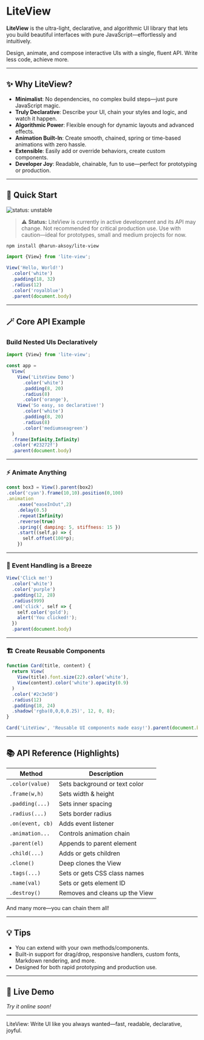 # LiteView

**LiteView** is the ultra-light, declarative, and algorithmic UI library that lets you build beautiful interfaces with pure JavaScript—effortlessly and intuitively.

Design, animate, and compose interactive UIs with a single, fluent API. Write less code, achieve more.

---

## ✨ Why LiteView?

- **Minimalist**: No dependencies, no complex build steps—just pure JavaScript magic.
- **Truly Declarative**: Describe your UI, chain your styles and logic, and watch it happen.
- **Algorithmic Power**: Flexible enough for dynamic layouts and advanced effects.
- **Animation Built-In**: Create smooth, chained, spring or time-based animations with zero hassle.
- **Extensible**: Easily add or override behaviors, create custom components.
- **Developer Joy**: Readable, chainable, fun to use—perfect for prototyping or production.

---

## 🚀 Quick Start
![status: unstable](https://img.shields.io/badge/status-unstable-orange)

> ⚠️ **Status:** LiteView is currently in active development and its API may change. Not recommended for critical production use. Use with caution—ideal for prototypes, small and medium projects for now.

```bash
npm install @harun-aksoy/lite-view
```

```js
import {View} from 'lite-view';

View('Hello, World!')
  .color('white')
  .padding(18, 32)
  .radius(12)
  .color('royalblue')
  .parent(document.body)
```

---

## 🪄 Core API Example

### Build Nested UIs Declaratively

```js
import {View} from 'lite-view';

const app = 
  View(
    View('LiteView Demo')
      .color('white')
      .padding(8, 20)
      .radius(8)
      .color('orange'),
    View('So easy, so declarative!')
      .color('white')
      .padding(8, 20)
      .radius(8)
      .color('mediumseagreen')
  )
  .frame(Infinity,Infinity)
  .color('#23272f')
  .parent(document.body)
```

---

### ⚡ Animate Anything

```js
const box3 = View().parent(box2)
.color('cyan').frame(10,10).position(0,100)
.animation
    .ease("easeInOut",2)
    .delay(0.5)
    .repeat(Infinity)
    .reverse(true)
    .spring({ damping: 5, stiffness: 15 })
    .start((self,p) => {
      self.offset(100*p);
    })
```

---

### 🎉 Event Handling is a Breeze

```js
View('Click me!')
  .color('white')
  .color('purple')
  .padding(12, 28)
  .radius(999)
  .on('click', self => {
    self.color('gold');
    alert('You clicked!');
  })
  .parent(document.body)
```

---

### 🏗️ Create Reusable Components

```js
function Card(title, content) {
  return View(
    View(title).font.size(22).color('white'),
    View(content).color('white').opacity(0.9)
  )
  .color('#2c3e50')
  .radius(12)
  .padding(18, 24)
  .shadow('rgba(0,0,0,0.25)', 12, 0, 8);
}

Card('LiteView', 'Reusable UI components made easy!').parent(document.body)
```

---

## 📚 API Reference (Highlights)

| Method           | Description                                 |
|------------------|---------------------------------------------|
| `.color(value)`  | Sets background or text color               |
| `.frame(w,h)`    | Sets width & height                         |
| `.padding(...)`  | Sets inner spacing                          |
| `.radius(...)`   | Sets border radius                          |
| `.on(event, cb)` | Adds event listener                         |
| `.animation...`  | Controls animation chain                    |
| `.parent(el)`    | Appends to parent element                   |
| `.child(...)`    | Adds or gets children                       |
| `.clone()`       | Deep clones the View                        |
| `.tags(...)`     | Sets or gets CSS class names                |
| `.name(val)`     | Sets or gets element ID                     |
| `.destroy()`     | Removes and cleans up the View              |

And many more—you can chain them all!

---

## 💡 Tips

- You can extend with your own methods/components.
- Built-in support for drag/drop, responsive handlers, custom fonts, Markdown rendering, and more.
- Designed for both rapid prototyping and production use.

---

## 🔗 Live Demo

_Try it online soon!_

---

LiteView: Write UI like you always wanted—fast, readable, declarative, joyful.
